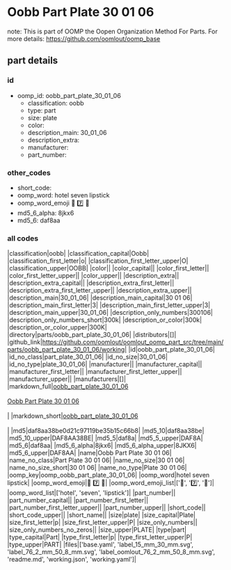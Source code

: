 # Oobb Part Plate 30 01 06  

note: This is part of OOMP the Oopen Organization Method For Parts. For more details: https://github.com/oomlout/oomp_base

##  part details





### id
* oomp_id: oobb_part_plate_30_01_06
  * classification: oobb
  * type: part
  * size: plate
  * color: 
  * description_main: 30_01_06
  * description_extra: 
  * manufacturer: 
  * part_number: 

### other_codes
* short_code: 
* oomp_word: hotel seven lipstick
* oomp_word_emoji :hotel: :seven: :lipstick:
* md5_6_alpha: 8jkx6
* md5_6: daf8aa

### all codes 
|classification|oobb|
|classification_capital|Oobb|
|classification_first_letter|o|
|classification_first_letter_upper|O|
|classification_upper|OOBB|
|color||
|color_capital||
|color_first_letter||
|color_first_letter_upper||
|color_upper||
|description_extra||
|description_extra_capital||
|description_extra_first_letter||
|description_extra_first_letter_upper||
|description_extra_upper||
|description_main|30_01_06|
|description_main_capital|30 01 06|
|description_main_first_letter|3|
|description_main_first_letter_upper|3|
|description_main_upper|30_01_06|
|description_only_numbers|300106|
|description_only_numbers_short|300k|
|description_or_color|300k|
|description_or_color_upper|300K|
|directory|parts/oobb_part_plate_30_01_06|
|distributors|[]|
|github_link|https://github.com/oomlout/oomlout_oomp_part_src/tree/main/parts/oobb_part_plate_30_01_06/working|
|id|oobb_part_plate_30_01_06|
|id_no_class|part_plate_30_01_06|
|id_no_size|30_01_06|
|id_no_type|plate_30_01_06|
|manufacturer||
|manufacturer_capital||
|manufacturer_first_letter||
|manufacturer_first_letter_upper||
|manufacturer_upper||
|manufacturers|[]|
|markdown_full|[oobb_part_plate_30_01_06](https://github.com/oomlout/oomlout_oomp_part_src/tree/main/parts/oobb_part_plate_30_01_06/working)<br>[](https://github.com/oomlout/oomlout_oomp_part_src/tree/main/parts/oobb_part_plate_30_01_06/working)<br>[Oobb Part Plate 30 01 06](https://github.com/oomlout/oomlout_oomp_part_src/tree/main/parts/oobb_part_plate_30_01_06/working)<br><br>|
|markdown_short|[oobb_part_plate_30_01_06](https://github.com/oomlout/oomlout_oomp_part_src/tree/main/parts/oobb_part_plate_30_01_06/working)<br><br>|
|md5|daf8aa38be0d21c97119be35b15c66b8|
|md5_10|daf8aa38be|
|md5_10_upper|DAF8AA38BE|
|md5_5|daf8a|
|md5_5_upper|DAF8A|
|md5_6|daf8aa|
|md5_6_alpha|8jkx6|
|md5_6_alpha_upper|8JKX6|
|md5_6_upper|DAF8AA|
|name|Oobb Part Plate 30 01 06|
|name_no_class|Part Plate 30 01 06|
|name_no_size|30 01 06|
|name_no_size_short|30 01 06|
|name_no_type|Plate 30 01 06|
|oomp_key|oomp_oobb_part_plate_30_01_06|
|oomp_word|hotel seven lipstick|
|oomp_word_emoji|:hotel: :seven: :lipstick:|
|oomp_word_emoji_list|[':hotel:', ':seven:', ':lipstick:']|
|oomp_word_list|['hotel', 'seven', 'lipstick']|
|part_number||
|part_number_capital||
|part_number_first_letter||
|part_number_first_letter_upper||
|part_number_upper||
|short_code||
|short_code_upper||
|short_name||
|size|plate|
|size_capital|Plate|
|size_first_letter|p|
|size_first_letter_upper|P|
|size_only_numbers||
|size_only_numbers_no_zeros||
|size_upper|PLATE|
|type|part|
|type_capital|Part|
|type_first_letter|p|
|type_first_letter_upper|P|
|type_upper|PART|
|files|['base.yaml', 'label_15_mm_30_mm.svg', 'label_76_2_mm_50_8_mm.svg', 'label_oomlout_76_2_mm_50_8_mm.svg', 'readme.md', 'working.json', 'working.yaml']|
